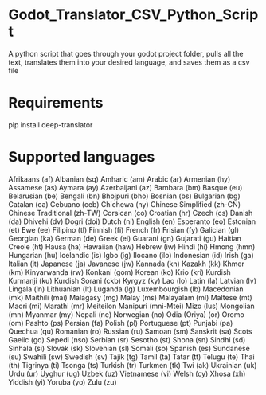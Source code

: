 # Godot_Translator_CSV_Python_Script
A python script that goes through your godot project folder, pulls all the text, translates them into your desired language, and saves them as a csv file

# Requirements
pip install deep-translator

# Supported languages
Afrikaans (af)
Albanian (sq)
Amharic (am)
Arabic (ar)
Armenian (hy)
Assamese (as)
Aymara (ay)
Azerbaijani (az)
Bambara (bm)
Basque (eu)
Belarusian (be)
Bengali (bn)
Bhojpuri (bho)
Bosnian (bs)
Bulgarian (bg)
Catalan (ca)
Cebuano (ceb)
Chichewa (ny)
Chinese Simplified (zh-CN)
Chinese Traditional (zh-TW)
Corsican (co)
Croatian (hr)
Czech (cs)
Danish (da)
Dhivehi (dv)
Dogri (doi)
Dutch (nl)
English (en)
Esperanto (eo)
Estonian (et)
Ewe (ee)
Filipino (tl)
Finnish (fi)
French (fr)
Frisian (fy)
Galician (gl)
Georgian (ka)
German (de)
Greek (el)
Guarani (gn)
Gujarati (gu)
Haitian Creole (ht)
Hausa (ha)
Hawaiian (haw)
Hebrew (iw)
Hindi (hi)
Hmong (hmn)
Hungarian (hu)
Icelandic (is)
Igbo (ig)
Ilocano (ilo)
Indonesian (id)
Irish (ga)
Italian (it)
Japanese (ja)
Javanese (jw)
Kannada (kn)
Kazakh (kk)
Khmer (km)
Kinyarwanda (rw)
Konkani (gom)
Korean (ko)
Krio (kri)
Kurdish Kurmanji (ku)
Kurdish Sorani (ckb)
Kyrgyz (ky)
Lao (lo)
Latin (la)
Latvian (lv)
Lingala (ln)
Lithuanian (lt)
Luganda (lg)
Luxembourgish (lb)
Macedonian (mk)
Maithili (mai)
Malagasy (mg)
Malay (ms)
Malayalam (ml)
Maltese (mt)
Maori (mi)
Marathi (mr)
Meiteilon Manipuri (mni-Mtei)
Mizo (lus)
Mongolian (mn)
Myanmar (my)
Nepali (ne)
Norwegian (no)
Odia (Oriya) (or)
Oromo (om)
Pashto (ps)
Persian (fa)
Polish (pl)
Portuguese (pt)
Punjabi (pa)
Quechua (qu)
Romanian (ro)
Russian (ru)
Samoan (sm)
Sanskrit (sa)
Scots Gaelic (gd)
Sepedi (nso)
Serbian (sr)
Sesotho (st)
Shona (sn)
Sindhi (sd)
Sinhala (si)
Slovak (sk)
Slovenian (sl)
Somali (so)
Spanish (es)
Sundanese (su)
Swahili (sw)
Swedish (sv)
Tajik (tg)
Tamil (ta)
Tatar (tt)
Telugu (te)
Thai (th)
Tigrinya (ti)
Tsonga (ts)
Turkish (tr)
Turkmen (tk)
Twi (ak)
Ukrainian (uk)
Urdu (ur)
Uyghur (ug)
Uzbek (uz)
Vietnamese (vi)
Welsh (cy)
Xhosa (xh)
Yiddish (yi)
Yoruba (yo)
Zulu (zu)
